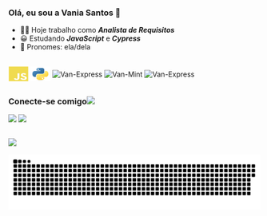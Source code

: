 ### Olá, eu sou a Vania Santos 👋

<!-- <img src = "https://img.flaticon.com/icons/png/512/2363/2363751.png?size=1300x730f&pad=10,10,10,10&ext=png&bg=FFFFFFFF" width = "325px" align = "right"> 
<a href="https://www.imagensanimadas.com/cat-harry-potter-1248.htm"><img src="https://www.imagensanimadas.com/data/media/1248/harry-potter-imagem-animada-0034.gif" border="0" alt="harry-potter-imagem-animada-0034" /></a> -->
<!--<img src = "https://pa1.narvii.com/6498/36194b14766cb77194720a3cd6bd0d629251061d_hq.gif" width="200" align = "right"> -->

- 👩‍💻 Hoje trabalho como **_Analista de Requisitos_**
- 😀 Estudando **_JavaScript_** e **_Cypress_**
- 👩 Pronomes: ela/dela



 <div style="display: inline_block"><br>
 <img align="center" alt="Van-Js" height="30" width="40" src="https://raw.githubusercontent.com/devicons/devicon/master/icons/javascript/javascript-plain.svg">
 <img align="center" alt="Van-Python" height="30" width="40" src="https://raw.githubusercontent.com/devicons/devicon/master/icons/python/python-original.svg">
<!-- <img align="center" alt="Van-R" height="30" width="40" src="https://cdn.jsdelivr.net/gh/devicons/devicon/icons/r/r-original.svg"> -->
 <img align="center" alt="Van-Express" height="30" width="70" src="https://cdn.jsdelivr.net/gh/devicons/devicon/icons/vscode/vscode-original.svg">
 <img align="center" alt="Van-Mint" height="30" width="70" src="https://cdn.jsdelivr.net/gh/devicons/devicon/icons/linux/linux-original.svg">
<!-- <img align="center" alt="Van-Express" height="30" width="70" src="https://cdn.jsdelivr.net/gh/devicons/devicon/icons/postgresql/postgresql-original.svg"> -->
 <img align="center" alt="Van-Express" height="30" width="70" src="https://cdn.jsdelivr.net/gh/devicons/devicon/icons/nodejs/nodejs-original.svg">
  
 </div>


  
  ##
### Conecte-se comigo<img src="https://github.com/TheDudeThatCode/TheDudeThatCode/blob/master/Assets/Handshake.gif" height="32px">


 <div> 
 <!-- <a href="https://instagram.com/wanhya" target="_blank"><img src="https://img.shields.io/badge/-Instagram-%23E4405F?style=for-the-badge&logo=instagram&logoColor=white" target="_blank"></a> -->
  <a href = "mailto:wanhya2@hotmail.com"><img src="https://img.shields.io/badge/-Gmail-%23333?style=for-the-badge&logo=gmail&logoColor=white" target="_blank"></a>
  <a href="https://www.linkedin.com/in/wanhya" target="_blank"><img src="https://img.shields.io/badge/-LinkedIn-%230077B5?style=for-the-badge&logo=linkedin&logoColor=white" target="_blank"></a> 
       
 </div>
 
 ##
 
<div>
  <a href="https://github.com/wanhya">
 <!-- <img height="180em" src="https://github-readme-stats.vercel.app/api?username=wanhya&show_icons=true&theme=dracula&include_all_commits=true&count_private=true"/> -->
  <img height="180em" src="https://github-readme-stats.vercel.app/api/top-langs/?username=wanhya&layout=compact&langs_count=7&theme=dracula"/>
</div>
  
   
![Snake animation](https://github.com/wanhya/Wanhya/blob/output/github-contribution-grid-snake.svg) 
